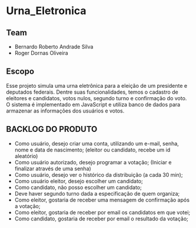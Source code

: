 # Urna_Eletronica
## Team
- Bernardo Roberto Andrade Silva
- Roger Dornas Oliveira
## Escopo
Esse projeto simula uma urna eletrônica para a eleição de um presidente e deputados federais. Dentre suas funcionalidades, temos o cadastro de eleitores e candidatos, votos nulos, segundo turno e confirmação do voto. O sistema é implementado em JavaScript e utiliza banco de dados para armazenar as informações dos usuários e votos. 

## BACKLOG DO PRODUTO ##

- Como usuário, desejo criar uma conta, utilizando um e-mail, senha, nome e data de nascimento; (eleitor ou candidato, recebe um id aleatório)
- Como usuário autorizado, desejo programar a votação; (Iniciar e finalizar através de uma senha)
- Como usuário, desejo ver o histórico da distribuição (a cada 30 min);
- Como usuário eleitor, desejo escolher um candidato;
- Como candidato, não posso escolher um candidato;
- Deve haver segundo turno dada a especificação de quem organiza;
- Como eleitor, gostaria de receber uma mensagem de confirmação após a votação;
- Como eleitor, gostaria de receber por email os candidatos em que votei;
- Como candidato, gostaria de receber por email o resultado da votação;
